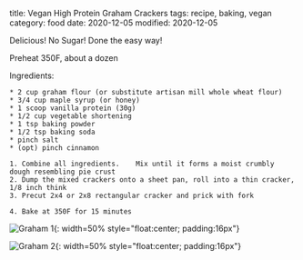 title: Vegan High Protein Graham Crackers
tags: recipe, baking, vegan
category: food
date: 2020-12-05
modified: 2020-12-05

Delicious! No Sugar! Done the easy way!

Preheat 350F, about a dozen

Ingredients: 

    * 2 cup graham flour (or substitute artisan mill whole wheat flour) 
    * 3/4 cup maple syrup (or honey) 
    * 1 scoop vanilla protein (30g) 
    * 1/2 cup vegetable shortening 
    * 1 tsp baking powder 
    * 1/2 tsp baking soda 
    * pinch salt 
    * (opt) pinch cinnamon  

    1. Combine all ingredients.    Mix until it forms a moist crumbly dough resembling pie crust 
    2. Dump the mixed crackers onto a sheet pan, roll into a thin cracker, 1/8 inch think 
    3. Precut 2x4 or 2x8 rectangular cracker and prick with fork 

    4. Bake at 350F for 15 minutes


![Graham 1]({static}/images/IMG_2820.JPG){: width=50% style="float:center; padding:16px"}

![Graham 2]({static}/images/IMG_2819.JPG){: width=50% style="float:center; padding:16px"}
